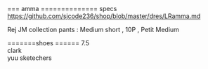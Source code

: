 
 === amma  ==============  specs  
https://github.com/sjcode236/shop/blob/master/dres/LRamma.md    





Rej JM collection pants : Medium short ,  10P , Petit Medium



 =======shoes ======
 7.5  
 clark  
 yuu 
 sketechers  




